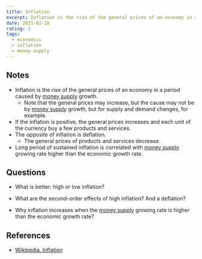 ```yaml
---
title: Inflation
excerpt: Inflation is the rise of the general prices of an economy in a period of time caused by money supply growth.
date: 2021-02-18
rating: 2
tags:
  - economics
  - inflation
  - money-supply
---
```


## Notes

- Inflation is the rise of the general prices of an economy in a period caused by [money supply](/zettel/money-supply) growth.
  - Note that the general prices may increase, but the cause may not be by [money supply](/zettel/money-supply) growth, but for supply and demand changes, for example.
- If the inflation is positive, the general prices increases and each unit of the currency buy a few products and services.
- The opposite of inflation is deflation.
  - The general prices of products and services decrease.
- Long period of sustained inflation is correlated with [money supply](/zettel/money-supply) growing rate higher than the economic growth rate.

## Questions

- What is better: high or low inflation?

- What are the second-order effects of high inflation? And a deflation?

- Why inflation increases when the [money supply](/zettel/money-supply) growing rate is higher than the economic growth rate?

## References

- [Wikipedia. Inflation](https://en.wikipedia.org/wiki/Inflation)
